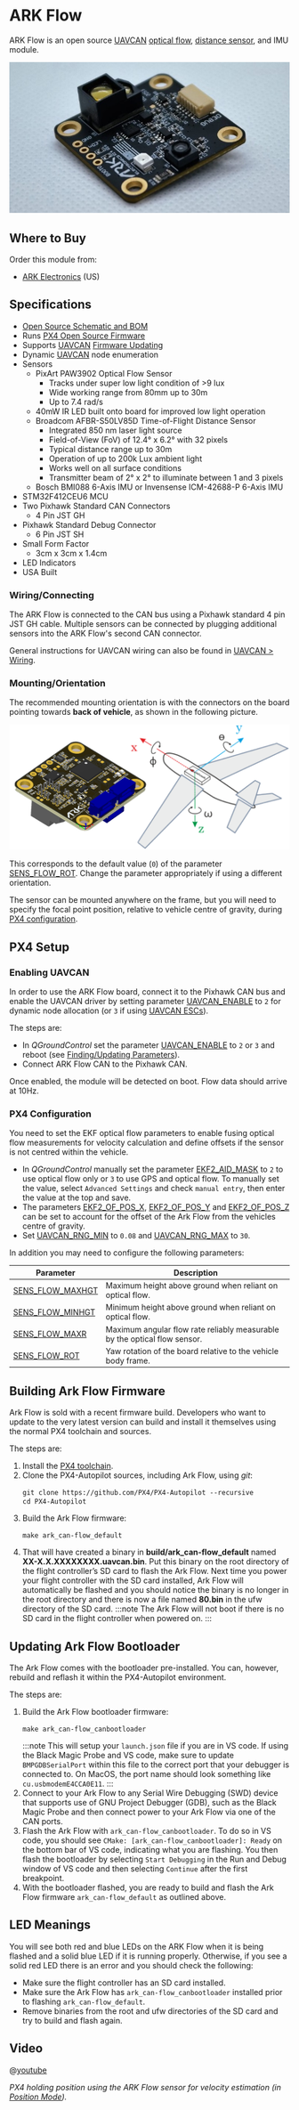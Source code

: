 # ARK Flow

ARK Flow is an open source [UAVCAN](README.md) [optical flow](../sensor/optical_flow.md), [distance sensor](../sensor/rangefinders.md), and IMU module.

![ARK Flow](../../assets/hardware/sensors/optical_flow/ark_flow.jpg)

## Where to Buy

Order this module from:

* [ARK Electronics](https://arkelectron.com/product/ark-flow/) (US)

## Specifications

* [Open Source Schematic and BOM](https://github.com/ARK-Electronics/ARK_Flow)
* Runs [PX4 Open Source Firmware](https://github.com/PX4/PX4-Autopilot/tree/master/boards/ark/can-flow)
* Supports [UAVCAN](README.md) [Firmware Updating](node_firmware.md)
* Dynamic [UAVCAN](README.md) node enumeration
* Sensors
  * PixArt PAW3902 Optical Flow Sensor
    * Tracks under super low light condition of >9 lux
    * Wide working range from 80mm up to 30m
    * Up to 7.4 rad/s
  * 40mW IR LED built onto board for improved low light operation
  * Broadcom AFBR-S50LV85D Time-of-Flight Distance Sensor
    * Integrated 850 nm laser light source
    * Field-of-View (FoV) of 12.4° x 6.2° with 32 pixels
    * Typical distance range up to 30m
    * Operation of up to 200k Lux ambient light
    * Works well on all surface conditions
    * Transmitter beam of 2° x 2° to illuminate between 1 and 3 pixels
  * Bosch BMI088 6-Axis IMU or Invensense ICM-42688-P 6-Axis IMU
* STM32F412CEU6 MCU
* Two Pixhawk Standard CAN Connectors
  * 4 Pin JST GH
* Pixhawk Standard Debug Connector
  * 6 Pin JST SH
* Small Form Factor
  * 3cm x 3cm x 1.4cm
* LED Indicators
* USA Built


### Wiring/Connecting

The ARK Flow is connected to the CAN bus using a Pixhawk standard 4 pin JST GH cable.
Multiple sensors can be connected by plugging additional sensors into the ARK Flow's second CAN connector.

General instructions for UAVCAN wiring can also be found in [UAVCAN > Wiring](../uavcan/README.md#wiring).

<a id="mounting"></a>
### Mounting/Orientation

The recommended mounting orientation is with the connectors on the board pointing towards **back of vehicle**, as shown in the following picture.

![ARK Flow align with Pixhawk](../../assets/hardware/sensors/optical_flow/ark_flow_orientation.png)

This corresponds to the default value (`0`) of the parameter [SENS_FLOW_ROT](../advanced_config/parameter_reference.md#SENS_FLOW_ROT).
Change the parameter appropriately if using a different orientation.

The sensor can be mounted anywhere on the frame, but you will need to specify the focal point position, relative to vehicle centre of gravity, during [PX4 configuration](#px4-configuration).


## PX4 Setup

### Enabling UAVCAN

In order to use the ARK Flow board, connect it to the Pixhawk CAN bus and enable the UAVCAN driver by setting parameter [UAVCAN_ENABLE](../advanced_config/parameter_reference.md#UAVCAN_ENABLE) to `2` for dynamic node allocation (or `3` if using [UAVCAN ESCs](../uavcan/escs.md)).

The steps are:
- In *QGroundControl* set the parameter [UAVCAN_ENABLE](../advanced_config/parameter_reference.md#UAVCAN_ENABLE) to `2` or `3` and reboot (see [Finding/Updating Parameters](../advanced_config/parameters.md)).
- Connect ARK Flow CAN to the Pixhawk CAN.

Once enabled, the module will be detected on boot.
Flow data should arrive at 10Hz.

### PX4 Configuration

You need to set the EKF optical flow parameters to enable fusing optical flow measurements for velocity calculation and define offsets if the sensor is not centred within the vehicle. 
- In *QGroundControl* manually set the parameter [EKF2_AID_MASK](../advanced_config/parameter_reference.md#EKF2_AID_MASK) to `2` to use optical flow only or `3` to use GPS and optical flow. To manually set the value, select `Advanced Settings` and check `manual entry`, then enter the value at the top and save. 
- The parameters [EKF2_OF_POS_X](../advanced_config/parameter_reference.md#EKF2_OF_POS_X), [EKF2_OF_POS_Y](../advanced_config/parameter_reference.md#EKF2_OF_POS_Y) and [EKF2_OF_POS_Z](../advanced_config/parameter_reference.md#EKF2_OF_POS_Z) can be set to account for the offset of the Ark Flow from the vehicles centre of gravity.
- Set [UAVCAN_RNG_MIN](../advanced_config/parameter_reference.md#UAVCAN_RNG_MAX) to `0.08` and [UAVCAN_RNG_MAX](../advanced_config/parameter_reference.md#UAVCAN_RNG_MAX) to `30`.

In addition you may need to configure the following parameters:

Parameter | Description
--- | ---
<span id="SENS_FLOW_MAXHGT"></span>[SENS_FLOW_MAXHGT](../advanced_config/parameter_reference.md#SENS_FLOW_MAXHGT) | Maximum height above ground when reliant on optical flow.
<span id="SENS_FLOW_MINHGT"></span>[SENS_FLOW_MINHGT](../advanced_config/parameter_reference.md#SENS_FLOW_MINHGT) | Minimum height above ground when reliant on optical flow.
<span id="SENS_FLOW_MAXR"></span>[SENS_FLOW_MAXR](../advanced_config/parameter_reference.md#SENS_FLOW_MAXR) | Maximum angular flow rate reliably measurable by the optical flow sensor.
<span id="SENS_FLOW_ROT"></span>[SENS_FLOW_ROT](../advanced_config/parameter_reference.md#SENS_FLOW_ROT) | Yaw rotation of the board relative to the vehicle body frame.


## Building Ark Flow Firmware

Ark Flow is sold with a recent firmware build.
Developers who want to update to the very latest version can build and install it themselves using the normal PX4 toolchain and sources.

The steps are:
1. Install the [PX4 toolchain](../dev_setup/dev_env.md). 
1. Clone the PX4-Autopilot sources, including Ark Flow, using *git*:
   ```
   git clone https://github.com/PX4/PX4-Autopilot --recursive
   cd PX4-Autopilot
   ```
1. Build the Ark Flow firmware:
   ```
   make ark_can-flow_default
   ```
1. That will have created a binary in **build/ark_can-flow_default** named **XX-X.X.XXXXXXXX.uavcan.bin**. Put this binary on the root directory of the flight controller’s SD card to flash the Ark Flow. Next time you power your flight controller with the SD card installed, Ark Flow will automatically be flashed and you should notice the binary is no longer in the root directory and there is now a file named **80.bin** in the ufw directory of the SD card.
    :::note
    The Ark Flow will not boot if there is no SD card in the flight controller when powered on.
    :::


## Updating Ark Flow Bootloader
The Ark Flow comes with the bootloader pre-installed. You can, however, rebuild and reflash it within the PX4-Autopilot environment.

The steps are:
1. Build the Ark Flow bootloader firmware:
   ```
   make ark_can-flow_canbootloader
   ```
    :::note
    This will setup your `launch.json` file if you are in VS code. If using the Black Magic Probe and VS code, make sure to update `BMPGDBSerialPort` within this file to the correct port that your debugger is connected to. On MacOS, the port name should look something like `cu.usbmodemE4CCA0E11`.
    :::
1. Connect to your Ark Flow to any Serial Wire Debugging (SWD) device that supports use of GNU Project Debugger (GDB), such as the Black Magic Probe and then connect power to your Ark Flow via one of the CAN ports.
1. Flash the Ark Flow with `ark_can-flow_canbootloader`. To do so in VS code, you should see `CMake: [ark_can-flow_canbootloader]: Ready` on the bottom bar of VS code, indicating what you are flashing. You then flash the bootloader by selecting `Start Debugging` in the Run and Debug window of VS code and then selecting `Continue` after the first breakpoint.
1. With the bootloader flashed, you are ready to build and flash the Ark Flow firmware `ark_can-flow_default` as outlined above.


## LED Meanings
You will see both red and blue LEDs on the ARK Flow when it is being flashed and a solid blue LED if it is running properly. Otherwise, if you see a solid red LED there is an error and you should check the following: 
- Make sure the flight controller has an SD card installed.
- Make sure the Ark Flow has `ark_can-flow_canbootloader` installed prior to flashing `ark_can-flow_default`.
- Remove binaries from the root and ufw directories of the SD card and try to build and flash again.

## Video

@[youtube](https://www.youtube.com/watch?v=SAbRe1fi7bU&list=PLUepQApgwSozmwhOo-dXnN33i2nBEl1c0)
<!-- ARK Flow with PX4 Optical Flow Position Hold: 20210605 -->
*PX4 holding position using the ARK Flow sensor for velocity estimation (in [Position Mode](../flight_modes/position_mc.md)).* 
